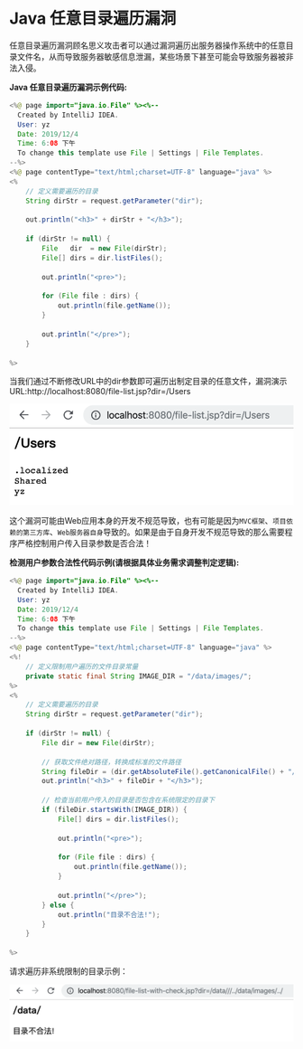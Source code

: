 # Java 任意目录遍历漏洞

任意目录遍历漏洞顾名思义攻击者可以通过漏洞遍历出服务器操作系统中的任意目录文件名，从而导致服务器敏感信息泄漏，某些场景下甚至可能会导致服务器被非法入侵。

**Java 任意目录遍历漏洞示例代码:**

```java
<%@ page import="java.io.File" %><%--
  Created by IntelliJ IDEA.
  User: yz
  Date: 2019/12/4
  Time: 6:08 下午
  To change this template use File | Settings | File Templates.
--%>
<%@ page contentType="text/html;charset=UTF-8" language="java" %>
<%
    // 定义需要遍历的目录
    String dirStr = request.getParameter("dir");

    out.println("<h3>" + dirStr + "</h3>");

    if (dirStr != null) {
        File   dir  = new File(dirStr);
        File[] dirs = dir.listFiles();

        out.println("<pre>");

        for (File file : dirs) {
            out.println(file.getName());
        }

        out.println("</pre>");
    }

%>
```

当我们通过不断修改URL中的dir参数即可遍历出制定目录的任意文件，漏洞演示URL:http://localhost:8080/file-list.jsp?dir=/Users

![image-20191204181639812](../../images/image-20191204181639812.png)

这个漏洞可能由Web应用本身的开发不规范导致，也有可能是因为`MVC框架`、`项目依赖的第三方库`、`Web服务器自身`导致的。如果是由于自身开发不规范导致的那么需要程序严格控制用户传入目录参数是否合法！

**检测用户参数合法性代码示例(请根据具体业务需求调整判定逻辑):**

```java
<%@ page import="java.io.File" %><%--
  Created by IntelliJ IDEA.
  User: yz
  Date: 2019/12/4
  Time: 6:08 下午
  To change this template use File | Settings | File Templates.
--%>
<%@ page contentType="text/html;charset=UTF-8" language="java" %>
<%!
    // 定义限制用户遍历的文件目录常量
    private static final String IMAGE_DIR = "/data/images/";
%>
<%
    // 定义需要遍历的目录
    String dirStr = request.getParameter("dir");

    if (dirStr != null) {
        File dir = new File(dirStr);

        // 获取文件绝对路径，转换成标准的文件路径
        String fileDir = (dir.getAbsoluteFile().getCanonicalFile() + "/").replace("\\\\", "").replaceAll("/+", "/");
        out.println("<h3>" + fileDir + "</h3>");

        // 检查当前用户传入的目录是否包含在系统限定的目录下
        if (fileDir.startsWith(IMAGE_DIR)) {
            File[] dirs = dir.listFiles();

            out.println("<pre>");

            for (File file : dirs) {
                out.println(file.getName());
            }

            out.println("</pre>");
        } else {
            out.println("目录不合法!");
        }
    }

%>
```

请求遍历非系统限制的目录示例：

![image-20191204185103785](../../images/image-20191204185103785.png)

